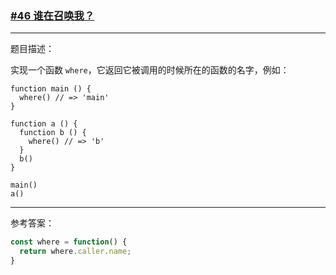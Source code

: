 ### [#46 谁在召唤我？](http://scriptoj.mangojuice.top/problems/46)

----
题目描述：

实现一个函数 `where`，它返回它被调用的时候所在的函数的名字，例如：

```
function main () {
  where() // => 'main'
}

function a () {
  function b () {
    where() // => 'b'
  }
  b()
}

main()
a()
```

----
参考答案：

```js
const where = function() {
  return where.caller.name;
}
```
